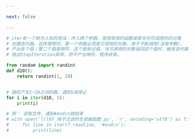 ```yaml
---

next: false

---
```




<BlogInfo id="825" title="14.iter的高阶用法" author="白日梦想猿" pv=0 read_times=0 pre_cost_time="0分22秒" category="可迭代对象_迭代器和生成器" tag_list="['可迭代对象_迭代器和生成器']" create_time="2022.04.17 15:33:51" update_time="2022.04.18 10:29:07" />

```python
# iter有一个鲜为人知的用法：传入两个参数，使用常规的函数或者任何可调用的的对象
# 创建迭代器。这样使用时，第一个参数必须是可调用的对象，用于不断调用(没有参数)，
# 产出各个值；第二个值是哨符，这个是标记值，当可调用的对象返回这个值时，触发迭代器
# 抛出StopIteration异常，而不产出哨符，程序结束。

from random import randint
def d10():
    return randint(1, 10)


# 随机产生1~10之间的数，遇到5就停止
for i in iter(d10, 5):
    print(i)

# 例： 读取文件，遇到#end\n就结束
# with open('lll07_用于过滤的生成器函数.py', 'r', encoding='utf8') as f:
#     for line in iter(f.readline, '#end\n'):
#         print(line)

```



<ActionBox />
